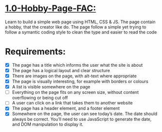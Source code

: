 # [1.0-Hobby-Page-FAC:](https://suda94.github.io/1.0-Hobby-Page/)

Learn to build a simple web page using HTML, CSS & JS.
The page contain a hobby, that the creator like do. The page follow a simple yet trying to follow a symantic coding style to clean the type and easier to read the code

# Requirements:

- [x] The page has a title which informs the user what the site is about<br>
- [x] The page has a logical layout and clear structure <br>
- [x] There are images on the page, with alt-text where appropriate<br>
- [x] The page is visually interesting, for example with borders or colours <br>
- [x] A list is visible somewhere on the page<br>
- [ ] Everything on the page fits on any screen size, without content overflowing or being cut off <br>
- [ ] A user can click on a link that takes them to another website <br>
- [x] The page has a header element, and a footer element <br>
- [x] Somewhere on the page, the user can see today’s date. The date should always be correct. You’ll need to use JavaScript to generate the date, and DOM manipulation to display it.
